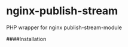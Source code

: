 nginx-publish-stream
====================

PHP wrapper for nginx publish-stream-module

####Installation
